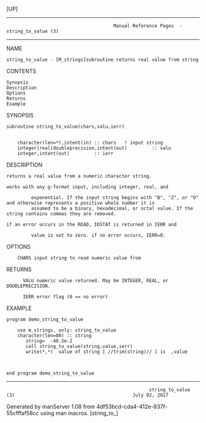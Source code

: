 [UP]

-----------------------------------------------------------------------------------------------------------------------------------
                                           Manual Reference Pages  - string_to_value (3)
-----------------------------------------------------------------------------------------------------------------------------------
                                                                 
NAME

    string_to_value - [M_strings]subroutine returns real value from string

CONTENTS

    Synopsis
    Description
    Options
    Returns
    Example

SYNOPSIS

    subroutine string_to_value(chars,valu,ierr)


        character(len=*),intent(in) :: chars   ! input string
        integer|real|doubleprecision,intent(out)         :: valu
        integer,intent(out)         :: ierr



DESCRIPTION

    returns a real value from a numeric character string.

    works with any g-format input, including integer, real, and

             exponential. If the input string begins with "B", "Z", or "O" and otherwise represents a positive whole number it is
             assumed to be a binary, hexadecimal, or octal value. If the string contains commas they are removed.

    if an error occurs in the READ, IOSTAT is returned in IERR and

             value is set to zero. if no error occurs, IERR=0.

OPTIONS

        CHARS input string to read numeric value from

RETURNS

          VALU numeric value returned. May be INTEGER, REAL, or DOUBLEPRECISION.

          IERR error flag (0 == no error)

EXAMPLE

    program demo_string_to_value

        use m_strings, only: string_to_value
        character(len=80) :: string
           string=  -40.5e-2  
           call string_to_value(string,value,ierr)
           write(*,*)  value of string [ //trim(string)// ] is  ,value



    end program demo_string_to_value

-----------------------------------------------------------------------------------------------------------------------------------

                                                        string_to_value (3)                                           July 02, 2017

Generated by manServer 1.08 from 4df53bcd-cda4-412e-837f-55cfffaf58cc using man macros.
                                                           [string_to_]
